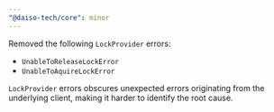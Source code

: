 ```yaml
---
"@daiso-tech/core": minor
---
```


Removed the following `LockProvider` errors:

- `UnableToReleaseLockError`
- `UnableToAquireLockError`

`LockProvider` errors obscures unexpected errors originating from the underlying client, making it harder to identify the root cause.

